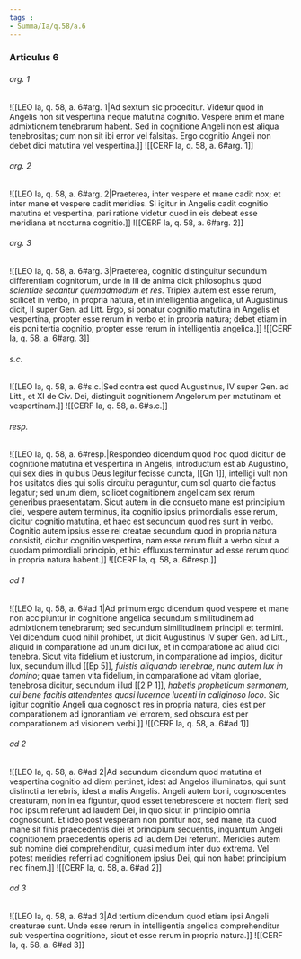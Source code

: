 ```yaml
---
tags : 
- Summa/Ia/q.58/a.6
---
```


### Articulus 6

###### arg. 1
![[LEO Ia, q. 58, a. 6#arg. 1|Ad sextum sic proceditur. Videtur quod in Angelis non sit vespertina neque matutina cognitio. Vespere enim et mane admixtionem tenebrarum habent. Sed in cognitione Angeli non est aliqua tenebrositas; cum non sit ibi error vel falsitas. Ergo cognitio Angeli non debet dici matutina vel vespertina.]]
![[CERF Ia, q. 58, a. 6#arg. 1]]

###### arg. 2
![[LEO Ia, q. 58, a. 6#arg. 2|Praeterea, inter vespere et mane cadit nox; et inter mane et vespere cadit meridies. Si igitur in Angelis cadit cognitio matutina et vespertina, pari ratione videtur quod in eis debeat esse meridiana et nocturna cognitio.]]
![[CERF Ia, q. 58, a. 6#arg. 2]]

###### arg. 3
![[LEO Ia, q. 58, a. 6#arg. 3|Praeterea, cognitio distinguitur secundum differentiam cognitorum, unde in III de anima dicit philosophus quod *scientiae secantur quemadmodum et res*. Triplex autem est esse rerum, scilicet in verbo, in propria natura, et in intelligentia angelica, ut Augustinus dicit, II super Gen. ad Litt. Ergo, si ponatur cognitio matutina in Angelis et vespertina, propter esse rerum in verbo et in propria natura; debet etiam in eis poni tertia cognitio, propter esse rerum in intelligentia angelica.]]
![[CERF Ia, q. 58, a. 6#arg. 3]]

###### s.c.
![[LEO Ia, q. 58, a. 6#s.c.|Sed contra est quod Augustinus, IV super Gen. ad Litt., et XI de Civ. Dei, distinguit cognitionem Angelorum per matutinam et vespertinam.]]
![[CERF Ia, q. 58, a. 6#s.c.]]

###### resp.
![[LEO Ia, q. 58, a. 6#resp.|Respondeo dicendum quod hoc quod dicitur de cognitione matutina et vespertina in Angelis, introductum est ab Augustino, qui sex dies in quibus Deus legitur fecisse cuncta, [[Gn 1]], intelligi vult non hos usitatos dies qui solis circuitu peraguntur, cum sol quarto die factus legatur; sed unum diem, scilicet cognitionem angelicam sex rerum generibus praesentatam. Sicut autem in die consueto mane est principium diei, vespere autem terminus, ita cognitio ipsius primordialis esse rerum, dicitur cognitio matutina, et haec est secundum quod res sunt in verbo. Cognitio autem ipsius esse rei creatae secundum quod in propria natura consistit, dicitur cognitio vespertina, nam esse rerum fluit a verbo sicut a quodam primordiali principio, et hic effluxus terminatur ad esse rerum quod in propria natura habent.]]
![[CERF Ia, q. 58, a. 6#resp.]]

###### ad 1
![[LEO Ia, q. 58, a. 6#ad 1|Ad primum ergo dicendum quod vespere et mane non accipiuntur in cognitione angelica secundum similitudinem ad admixtionem tenebrarum; sed secundum similitudinem principii et termini. Vel dicendum quod nihil prohibet, ut dicit Augustinus IV super Gen. ad Litt., aliquid in comparatione ad unum dici lux, et in comparatione ad aliud dici tenebra. Sicut vita fidelium et iustorum, in comparatione ad impios, dicitur lux, secundum illud [[Ep 5]], *fuistis aliquando tenebrae, nunc autem lux in domino*; quae tamen vita fidelium, in comparatione ad vitam gloriae, tenebrosa dicitur, secundum illud [[2 P 1]], *habetis propheticum sermonem, cui bene facitis attendentes quasi lucernae lucenti in caliginoso loco*. Sic igitur cognitio Angeli qua cognoscit res in propria natura, dies est per comparationem ad ignorantiam vel errorem, sed obscura est per comparationem ad visionem verbi.]]
![[CERF Ia, q. 58, a. 6#ad 1]]

###### ad 2
![[LEO Ia, q. 58, a. 6#ad 2|Ad secundum dicendum quod matutina et vespertina cognitio ad diem pertinet, idest ad Angelos illuminatos, qui sunt distincti a tenebris, idest a malis Angelis. Angeli autem boni, cognoscentes creaturam, non in ea figuntur, quod esset tenebrescere et noctem fieri; sed hoc ipsum referunt ad laudem Dei, in quo sicut in principio omnia cognoscunt. Et ideo post vesperam non ponitur nox, sed mane, ita quod mane sit finis praecedentis diei et principium sequentis, inquantum Angeli cognitionem praecedentis operis ad laudem Dei referunt. Meridies autem sub nomine diei comprehenditur, quasi medium inter duo extrema. Vel potest meridies referri ad cognitionem ipsius Dei, qui non habet principium nec finem.]]
![[CERF Ia, q. 58, a. 6#ad 2]]

###### ad 3
![[LEO Ia, q. 58, a. 6#ad 3|Ad tertium dicendum quod etiam ipsi Angeli creaturae sunt. Unde esse rerum in intelligentia angelica comprehenditur sub vespertina cognitione, sicut et esse rerum in propria natura.]]
![[CERF Ia, q. 58, a. 6#ad 3]]

